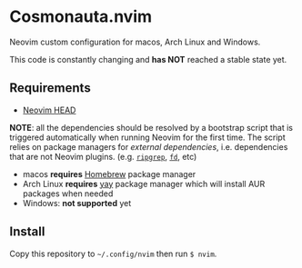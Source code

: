 # Cosmonauta.nvim

Neovim custom configuration for macos, Arch Linux and Windows.

This code is constantly changing and **has NOT**
reached a stable state yet.

## Requirements

- [Neovim HEAD](https://github.com/neovim/neovim/commits/master)

**NOTE**: all the dependencies should be resolved by a bootstrap script
that is triggered automatically when running Neovim for the first time.
The script relies on package managers for _external dependencies_,
i.e. dependencies that are not Neovim plugins. (e.g. [`ripgrep`](https://github.com/BurntSushi/ripgrep), [`fd`](https://github.com/sharkdp/fd), etc)

- macos **requires** [Homebrew](https://brew.sh/) package manager
- Arch Linux **requires** [yay](https://github.com/Jguer/yay) package manager
  which will install AUR packages when needed
- Windows: **not supported** yet

## Install

Copy this repository to `~/.config/nvim` then run `$ nvim`.
